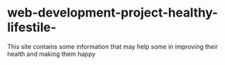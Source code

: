# web-development-project-healthy-lifestile-
This site contains some information that may help some in improving their health and making them happy
